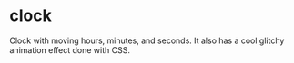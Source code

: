 # clock
Clock with moving hours, minutes, and seconds.
It also has a cool glitchy animation effect done with CSS.

